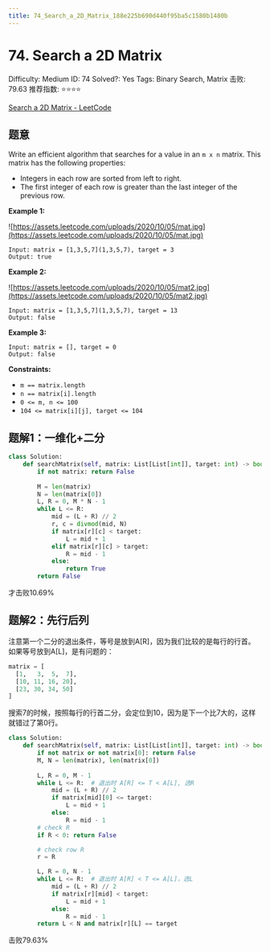 ```yaml
---
title: 74_Search_a_2D_Matrix_188e225b690d440f95ba5c1580b1480b
---
```


# 74. Search a 2D Matrix

Difficulty: Medium
ID: 74
Solved?: Yes
Tags: Binary Search, Matrix
击败: 79.63
推荐指数: ⭐⭐⭐⭐

[Search a 2D Matrix - LeetCode](https://leetcode.com/problems/search-a-2d-matrix/)

## 题意

Write an efficient algorithm that searches for a value in an `m x n` matrix. This matrix has the following properties:

- Integers in each row are sorted from left to right.
- The first integer of each row is greater than the last integer of the previous row.

**Example 1:**

![https://assets.leetcode.com/uploads/2020/10/05/mat.jpg](https://assets.leetcode.com/uploads/2020/10/05/mat.jpg)

```
Input: matrix = [1,3,5,7](1,3,5,7), target = 3
Output: true

```

**Example 2:**

![https://assets.leetcode.com/uploads/2020/10/05/mat2.jpg](https://assets.leetcode.com/uploads/2020/10/05/mat2.jpg)

```
Input: matrix = [1,3,5,7](1,3,5,7), target = 13
Output: false

```

**Example 3:**

```
Input: matrix = [], target = 0
Output: false

```

**Constraints:**

- `m == matrix.length`
- `n == matrix[i].length`
- `0 <= m, n <= 100`
- `104 <= matrix[i][j], target <= 104`

## 题解1：一维化+二分

```python
class Solution:
    def searchMatrix(self, matrix: List[List[int]], target: int) -> bool:
        if not matrix: return False
        
        M = len(matrix)
        N = len(matrix[0])
        L, R = 0, M * N - 1
        while L <= R:
            mid = (L + R) // 2
            r, c = divmod(mid, N)
            if matrix[r][c] < target:
                L = mid + 1
            elif matrix[r][c] > target:
                R = mid - 1
            else:
                return True
        return False
```

才击败10.69%

## 题解2：先行后列

注意第一个二分的退出条件，等号是放到A[R]，因为我们比较的是每行的行首。如果等号放到A[L]，是有问题的：

```python
matrix = [
  [1,   3,  5,  7],
  [10, 11, 16, 20],
  [23, 30, 34, 50]
]
```

搜索7的时候，按照每行的行首二分，会定位到10，因为是下一个比7大的，这样就错过了第0行。

```python
class Solution:
    def searchMatrix(self, matrix: List[List[int]], target: int) -> bool:
        if not matrix or not matrix[0]: return False
        M, N = len(matrix), len(matrix[0])
        
        L, R = 0, M - 1
        while L <= R:  # 退出时 A[R] <= T < A[L], 选R
            mid = (L + R) // 2
            if matrix[mid][0] <= target:
                L = mid + 1
            else:
                R = mid - 1
        # check R
        if R < 0: return False

        # check row R
        r = R

        L, R = 0, N - 1
        while L <= R:  # 退出时 A[R] < T <= A[L]，选L
            mid = (L + R) // 2
            if matrix[r][mid] < target:
                L = mid + 1
            else:
                R = mid - 1
        return L < N and matrix[r][L] == target
```

击败79.63%